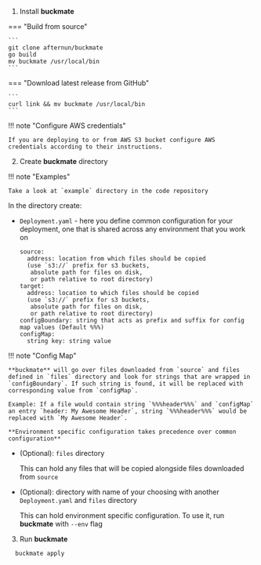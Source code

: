 1. Install **buckmate**

=== "Build from source"

    ```
    git clone afternun/buckmate
    go build
    mv buckmate /usr/local/bin
    ```

=== "Download latest release from GitHub"

    ```
    curl link && mv buckmate /usr/local/bin
    ```

!!! note "Configure AWS credentials"

    If you are deploying to or from AWS S3 bucket configure AWS credentials according to their instructions.

2. Create **buckmate** directory

!!! note "Examples"

    Take a look at `example` directory in the code repository

   In the directory create:

* `Deployment.yaml` - here you define common configuration for your deployment, one that is shared across any environment that you work on
    
    ```
    source:
      address: location from which files should be copied 
      (use `s3://` prefix for s3 buckets,
       absolute path for files on disk,
       or path relative to root directory)
    target:
      address: location to which files should be copied
      (use `s3://` prefix for s3 buckets,
       absolute path for files on disk,
       or path relative to root directory)
    configBoundary: string that acts as prefix and suffix for config map values (Default %%%)
    configMap:
      string key: string value
    ```

!!! note "Config Map"

    **buckmate** will go over files downloaded from `source` and files defined in `files` directory and look for strings that are wrapped in `configBoundary`. If such string is found, it will be replaced with corresponding value from `configMap`. 
    
    Example: If a file would contain string `%%%header%%%` and `configMap` an entry `header: My Awesome Header`, string `%%%header%%%` would be replaced with `My Awesome Header`. 

    **Environment specific configuration takes precedence over common configuration**

* (Optional): `files` directory

    This can hold any files that will be copied alongside files downloaded from `source`

* (Optional): directory with name of your choosing with another `Deployment.yaml` and `files` directory

    This can hold environment specific configuration. To use it, run **buckmate** with `--env` flag

3. Run **buckmate**

```
  buckmate apply
```